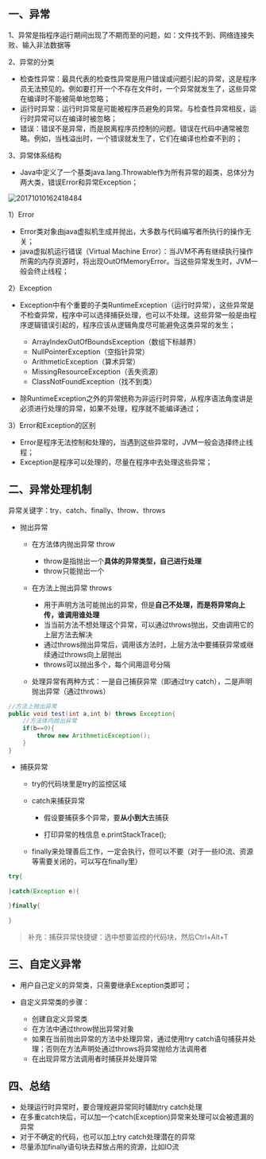 ## 一、异常

1、异常是指程序运行期间出现了不期而至的问题，如：文件找不到、网络连接失败、输入非法数据等

2、异常的分类

- 检查性异常：最具代表的检查性异常是用户错误或问题引起的异常，这是程序员无法预见的。例如要打开一个不存在文件时，一个异常就发生了，这些异常在编译时不能被简单地忽略；
- 运行时异常：运行时异常是可能被程序员避免的异常。与检查性异常相反，运行时异常可以在编译时被忽略；
- 错误：错误不是异常，而是脱离程序员控制的问题。错误在代码中通常被忽略。例如，当栈溢出时，一个错误就发生了，它们在编译也检查不到的；

3、异常体系结构

- Java中定义了一个基类java.lang.Throwable作为所有异常的超类，总体分为两大类，错误Error和异常Exception；

![20171010162418484](https://gitee.com/zhangjunnan1004/typora-image/raw/master/202201112242061.png)

1）Error

- Error类对象由java虚拟机生成并抛出，大多数与代码编写者所执行的操作无关；
- java虚拟机运行错误（Virtual Machine Error）：当JVM不再有继续执行操作所需的内存资源时，将出现OutOfMemoryError。当这些异常发生时，JVM一般会终止线程；

2）Exception

- Exception中有个重要的子类RuntimeException（运行时异常），这些异常是不检查异常，程序中可以选择捕获处理，也可以不处理。这些异常一般是由程序逻辑错误引起的，程序应该从逻辑角度尽可能避免这类异常的发生；
  - ArrayIndexOutOfBoundsException（数组下标越界）
  - NullPointerException（空指针异常）
  - ArithmeticException（算术异常）
  - MissingResourceException（丢失资源）
  - ClassNotFoundException（找不到类）

- 除RuntimeException之外的异常统称为非运行时异常，从程序语法角度讲是必须进行处理的异常，如果不处理，程序就不能编译通过；

3）Error和Exception的区别

- Error是程序无法控制和处理的，当遇到这些异常时，JVM一般会选择终止线程；
- Exception是程序可以处理的，尽量在程序中去处理这些异常；



## 二、异常处理机制

异常关键字：try、catch、finally、throw、throws

- 抛出异常

  - 在方法体内抛出异常 throw
    - throw是指抛出一个**具体的异常类型，自己进行处理**
    - throw只能抛出一个

  - 在方法上抛出异常 throws
    - 用于声明方法可能抛出的异常，但是**自己不处理，而是将异常向上传，谁调用谁处理**
    - 当当前方法不想处理这个异常，可以通过throws抛出，交由调用它的上层方法去解决
    - 通过throws抛出异常后，调用该方法时，上层方法中要捕获异常或继续通过throws向上层抛出
    - throws可以抛出多个，每个间用逗号分隔

  - 处理异常有两种方式：一是自己捕获异常（即通过try catch），二是声明抛出异常（通过throws）

```java
//方法上抛出异常
public void test(int a,int b) throws Exception{
    //方法体内抛出异常
    if(b==0){
        throw new ArithmeticException();
    }
}
```



- 捕获异常

  - try的代码块里是try的监控区域

  - catch来捕获异常

    - 假设要捕获多个异常，要**从小到大**去捕获

    - 打印异常的栈信息 e.printStackTrace(); 

  - finally来处理善后工作，一定会执行，但可以不要（对于一些IO流、资源等需要关闭的，可以写在finally里）

```java
try{
    
}catch(Exception e){
    
}finally{
    
}
```



> 补充：捕获异常快捷键：选中想要监控的代码块，然后Ctrl+Alt+T



## 三、自定义异常

- 用户自己定义的异常类，只需要继承Exception类即可；

- 自定义异常类的步骤：
  - 创建自定义异常类
  - 在方法中通过throw抛出异常对象
  - 如果在当前抛出异常的方法中处理异常，通过使用try catch语句捕获并处理；否则在方法声明处通过throws将异常抛给方法调用者
  - 在出现异常方法调用者时捕获并处理异常



## 四、总结

- 处理运行时异常时，要合理规避异常同时辅助try catch处理
- 在多重catch块后，可以加一个catch(Exception)异常来处理可以会被遗漏的异常
- 对于不确定的代码，也可以加上try catch处理潜在的异常
- 尽量添加finally语句块去释放占用的资源，比如IO流